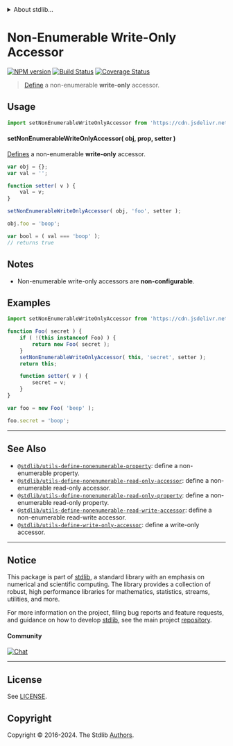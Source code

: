 <!--

@license Apache-2.0

Copyright (c) 2018 The Stdlib Authors.

Licensed under the Apache License, Version 2.0 (the "License");
you may not use this file except in compliance with the License.
You may obtain a copy of the License at

   http://www.apache.org/licenses/LICENSE-2.0

Unless required by applicable law or agreed to in writing, software
distributed under the License is distributed on an "AS IS" BASIS,
WITHOUT WARRANTIES OR CONDITIONS OF ANY KIND, either express or implied.
See the License for the specific language governing permissions and
limitations under the License.

-->


<details>
  <summary>
    About stdlib...
  </summary>
  <p>We believe in a future in which the web is a preferred environment for numerical computation. To help realize this future, we've built stdlib. stdlib is a standard library, with an emphasis on numerical and scientific computation, written in JavaScript (and C) for execution in browsers and in Node.js.</p>
  <p>The library is fully decomposable, being architected in such a way that you can swap out and mix and match APIs and functionality to cater to your exact preferences and use cases.</p>
  <p>When you use stdlib, you can be absolutely certain that you are using the most thorough, rigorous, well-written, studied, documented, tested, measured, and high-quality code out there.</p>
  <p>To join us in bringing numerical computing to the web, get started by checking us out on <a href="https://github.com/stdlib-js/stdlib">GitHub</a>, and please consider <a href="https://opencollective.com/stdlib">financially supporting stdlib</a>. We greatly appreciate your continued support!</p>
</details>

# Non-Enumerable Write-Only Accessor

[![NPM version][npm-image]][npm-url] [![Build Status][test-image]][test-url] [![Coverage Status][coverage-image]][coverage-url] <!-- [![dependencies][dependencies-image]][dependencies-url] -->

> [Define][@stdlib/utils/define-property] a non-enumerable **write-only** accessor.



<section class="usage">

## Usage

<!-- eslint-disable id-length -->

```javascript
import setNonEnumerableWriteOnlyAccessor from 'https://cdn.jsdelivr.net/gh/stdlib-js/utils-define-nonenumerable-write-only-accessor@deno/mod.js';
```

#### setNonEnumerableWriteOnlyAccessor( obj, prop, setter )

[Defines][@stdlib/utils/define-property] a non-enumerable **write-only** accessor.

<!-- eslint-disable id-length -->

```javascript
var obj = {};
var val = '';

function setter( v ) {
    val = v;
}

setNonEnumerableWriteOnlyAccessor( obj, 'foo', setter );

obj.foo = 'boop';

var bool = ( val === 'boop' );
// returns true
```

</section>

<!-- /.usage -->

<section class="notes">

## Notes

-   Non-enumerable write-only accessors are **non-configurable**.

</section>

<!-- /.notes -->

<section class="examples">

## Examples

<!-- eslint-disable id-length -->

<!-- eslint no-undef: "error" -->

```javascript
import setNonEnumerableWriteOnlyAccessor from 'https://cdn.jsdelivr.net/gh/stdlib-js/utils-define-nonenumerable-write-only-accessor@deno/mod.js';

function Foo( secret ) {
    if ( !(this instanceof Foo) ) {
        return new Foo( secret );
    }
    setNonEnumerableWriteOnlyAccessor( this, 'secret', setter );
    return this;

    function setter( v ) {
        secret = v;
    }
}

var foo = new Foo( 'beep' );

foo.secret = 'boop';
```

</section>

<!-- /.examples -->

<!-- Section for related `stdlib` packages. Do not manually edit this section, as it is automatically populated. -->

<section class="related">

* * *

## See Also

-   <span class="package-name">[`@stdlib/utils-define-nonenumerable-property`][@stdlib/utils/define-nonenumerable-property]</span><span class="delimiter">: </span><span class="description">define a non-enumerable property.</span>
-   <span class="package-name">[`@stdlib/utils-define-nonenumerable-read-only-accessor`][@stdlib/utils/define-nonenumerable-read-only-accessor]</span><span class="delimiter">: </span><span class="description">define a non-enumerable read-only accessor.</span>
-   <span class="package-name">[`@stdlib/utils-define-nonenumerable-read-only-property`][@stdlib/utils/define-nonenumerable-read-only-property]</span><span class="delimiter">: </span><span class="description">define a non-enumerable read-only property.</span>
-   <span class="package-name">[`@stdlib/utils-define-nonenumerable-read-write-accessor`][@stdlib/utils/define-nonenumerable-read-write-accessor]</span><span class="delimiter">: </span><span class="description">define a non-enumerable read-write accessor.</span>
-   <span class="package-name">[`@stdlib/utils-define-write-only-accessor`][@stdlib/utils/define-write-only-accessor]</span><span class="delimiter">: </span><span class="description">define a write-only accessor.</span>

</section>

<!-- /.related -->

<!-- Section for all links. Make sure to keep an empty line after the `section` element and another before the `/section` close. -->


<section class="main-repo" >

* * *

## Notice

This package is part of [stdlib][stdlib], a standard library with an emphasis on numerical and scientific computing. The library provides a collection of robust, high performance libraries for mathematics, statistics, streams, utilities, and more.

For more information on the project, filing bug reports and feature requests, and guidance on how to develop [stdlib][stdlib], see the main project [repository][stdlib].

#### Community

[![Chat][chat-image]][chat-url]

---

## License

See [LICENSE][stdlib-license].


## Copyright

Copyright &copy; 2016-2024. The Stdlib [Authors][stdlib-authors].

</section>

<!-- /.stdlib -->

<!-- Section for all links. Make sure to keep an empty line after the `section` element and another before the `/section` close. -->

<section class="links">

[npm-image]: http://img.shields.io/npm/v/@stdlib/utils-define-nonenumerable-write-only-accessor.svg
[npm-url]: https://npmjs.org/package/@stdlib/utils-define-nonenumerable-write-only-accessor

[test-image]: https://github.com/stdlib-js/utils-define-nonenumerable-write-only-accessor/actions/workflows/test.yml/badge.svg?branch=v0.2.0
[test-url]: https://github.com/stdlib-js/utils-define-nonenumerable-write-only-accessor/actions/workflows/test.yml?query=branch:v0.2.0

[coverage-image]: https://img.shields.io/codecov/c/github/stdlib-js/utils-define-nonenumerable-write-only-accessor/main.svg
[coverage-url]: https://codecov.io/github/stdlib-js/utils-define-nonenumerable-write-only-accessor?branch=main

<!--

[dependencies-image]: https://img.shields.io/david/stdlib-js/utils-define-nonenumerable-write-only-accessor.svg
[dependencies-url]: https://david-dm.org/stdlib-js/utils-define-nonenumerable-write-only-accessor/main

-->

[chat-image]: https://img.shields.io/gitter/room/stdlib-js/stdlib.svg
[chat-url]: https://app.gitter.im/#/room/#stdlib-js_stdlib:gitter.im

[stdlib]: https://github.com/stdlib-js/stdlib

[stdlib-authors]: https://github.com/stdlib-js/stdlib/graphs/contributors

[umd]: https://github.com/umdjs/umd
[es-module]: https://developer.mozilla.org/en-US/docs/Web/JavaScript/Guide/Modules

[deno-url]: https://github.com/stdlib-js/utils-define-nonenumerable-write-only-accessor/tree/deno
[deno-readme]: https://github.com/stdlib-js/utils-define-nonenumerable-write-only-accessor/blob/deno/README.md
[umd-url]: https://github.com/stdlib-js/utils-define-nonenumerable-write-only-accessor/tree/umd
[umd-readme]: https://github.com/stdlib-js/utils-define-nonenumerable-write-only-accessor/blob/umd/README.md
[esm-url]: https://github.com/stdlib-js/utils-define-nonenumerable-write-only-accessor/tree/esm
[esm-readme]: https://github.com/stdlib-js/utils-define-nonenumerable-write-only-accessor/blob/esm/README.md
[branches-url]: https://github.com/stdlib-js/utils-define-nonenumerable-write-only-accessor/blob/main/branches.md

[stdlib-license]: https://raw.githubusercontent.com/stdlib-js/utils-define-nonenumerable-write-only-accessor/main/LICENSE

[@stdlib/utils/define-property]: https://github.com/stdlib-js/utils-define-property/tree/deno

<!-- <related-links> -->

[@stdlib/utils/define-nonenumerable-property]: https://github.com/stdlib-js/utils-define-nonenumerable-property/tree/deno

[@stdlib/utils/define-nonenumerable-read-only-accessor]: https://github.com/stdlib-js/utils-define-nonenumerable-read-only-accessor/tree/deno

[@stdlib/utils/define-nonenumerable-read-only-property]: https://github.com/stdlib-js/utils-define-nonenumerable-read-only-property/tree/deno

[@stdlib/utils/define-nonenumerable-read-write-accessor]: https://github.com/stdlib-js/utils-define-nonenumerable-read-write-accessor/tree/deno

[@stdlib/utils/define-write-only-accessor]: https://github.com/stdlib-js/utils-define-write-only-accessor/tree/deno

<!-- </related-links> -->

</section>

<!-- /.links -->
